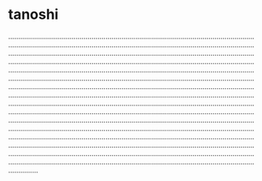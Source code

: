 # tanoshi

...............................................................................................................................................................................................................................................................................................................................................................................................................................................................................................................................................................................................................................................................................................................................................................................................................................................................................................................................................................................................................................................................................................................................................................................................................................................................................................................................................................................................................................................................................................................................................................................................................................................................................................................................................................................................................................................................................................................................................................................................................................................................................